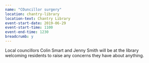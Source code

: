 ```yaml
---
name: "COuncillor surgery"
location: chantry-library
location-text: Chantry Library
event-start-date: 2019-06-29
event-start-time: 1100
event-end-time: 1230
breadcrumb: y
---
```


Local councillors Colin Smart and Jenny Smith will be at the library welcoming residents to raise any concerns they have about anything.
